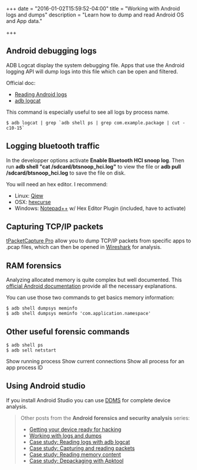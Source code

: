 +++
date = "2016-01-02T15:59:52-04:00"
title = "Working with Android logs and dumps"
description = "Learn how to dump and read Android OS and App data."

+++

## Android debugging logs

ADB Logcat display the system debugging file. Apps that use the Android logging API will dump logs into this file which can be open and filtered.

Official doc:

* [Reading Android logs](http://developer.android.com/tools/debugging/debugging-log.html)
* [adb logcat](http://developer.android.com/tools/help/logcat.html)

This command is especially useful to see all logs by process name.

```
$ adb logcat | grep `adb shell ps | grep com.example.package | cut -c10-15`
```

## Logging bluetooth traffic

In the developper options activate **Enable Bluetooth HCI snoop log**. Then run **adb shell "cat /sdcard/btsnoop_hci.log"** to view the file or **adb pull /sdcard/btsnoop_hci.log** to save the file on disk.

You will need an hex editor. I recommend:

* Linux: [Qiew](https://github.com/mtivadar/qiew/)
* OSX: [hexcurse](https://github.com/LonnyGomes/hexcurse)
* Windows: [Notepad++](https://notepad-plus-plus.org/) w/ Hex Editor Plugin (included, have to activate)
 

## Capturing TCP/IP packets

[tPacketCapture Pro](https://play.google.com/store/apps/details?id=jp.co.taosoftware.android.packetcapturepro&hl=en) allow you to dump TCP/IP packets from specific apps to .pcap files, which can then be opened in [Wireshark](https://www.wireshark.org/) for analysis.

## RAM forensics

Analyzing allocated memory is quite complex but well documented. This [official Android documentation](http:/>/developer.android.com/tools/debugging/debugging-memory.html) provide all the necessary explanations.

You can use those two commands to get basics memory information:

```
$ adb shell dumpsys meminfo
$ adb shell dumpsys meminfo 'com.application.namespace'
```

## Other useful forensic commands

```
$ adb shell ps
$ adb sell netstart
```

Show running process
Show current connections
Show all process for an app process ID

## Using Android studio

If you install Android Studio you can use [DDMS](http://developer.android.com/tools/debugging/ddms.html) for complete device analysis.

> Other posts from the **Android forensics and security analysis** series:
>
> * [Getting your device ready for hacking][android-hacking]
> * [Working with logs and dumps][basic-tools]
> * [Case study: Reading logs with adb logcat][cs-logcat]
> * [Case study: Capturing and reading packets][cs-packets]
> * [Case study: Reading memory content][cs-monitoring]
> * [Case study: Depackaging with Apktool][cs-apktool]

[android-hacking]:/getting-your-android-device-ready-for-hacking/
[basic-tools]:/working-with-android-logs-and-dumps/
[cs-logcat]:/analysing-android-app-aptoide-part-1-logcat/
[cs-packets]:/analysing-android-app-aptoide-part-2-wireshark/
[cs-monitoring]:/analysing-android-app-aptoide-part-3-systrace/
[cs-apktool]:/analysing-android-app-aptoide-part-4-apktool/
